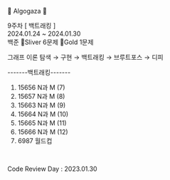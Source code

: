 🐢 Algogaza 🐢

9주차 [ 백트래킹 ]<br/>
2024.01.24 ~ 2024.01.30<br/>
백준 🥈Sliver 6문제 🥇Gold 1문제<br/>

그래프 이론 탐색 → 구현 → 백트래킹 → 브루트포스 → 디피<br/>

-------백트래킹-------<br/>
1. 15656	 N과 M (7)<br/>
2. 15657	 N과 M (8)<br/>
3. 15663	 N과 M (9)<br/>
4. 15664	 N과 M (10)<br/>
5. 15665	 N과 M (11)<br/>
6. 15666	 N과 M (12)<br/>
7. 6987	   월드컵<br/>
<br/>

Code Review Day : 2023.01.30
